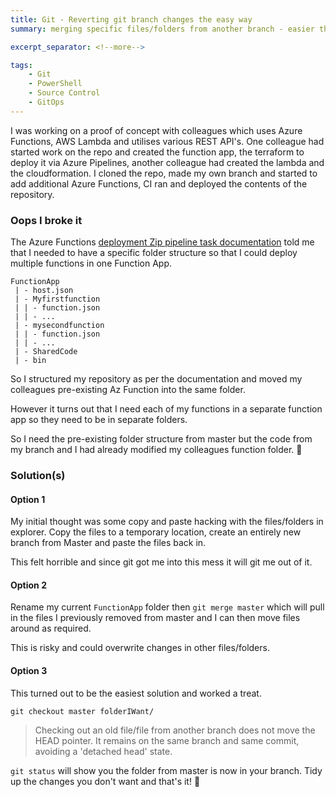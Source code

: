 ```yaml
---
title: Git - Reverting git branch changes the easy way
summary: merging specific files/folders from another branch - easier than expected

excerpt_separator: <!--more-->

tags:
    - Git
    - PowerShell
    - Source Control
    - GitOps
---
```


I was working on a proof of concept with colleagues which uses Azure Functions, AWS Lambda and utilises various REST API's. One colleague had started work on the repo and created the function app, the terraform to deploy it via Azure Pipelines, another colleague had created the lambda and the cloudformation. I cloned the repo, made my own branch and started to add additional Azure Functions, CI ran and deployed the contents of the repository.

<!--more-->

### Oops I broke it

The Azure Functions [deployment Zip pipeline task documentation](https://docs.microsoft.com/en-gb/azure/azure-functions/deployment-zip-push#deployment-zip-file-requirements) told me that I needed to have a specific folder structure so that I could deploy multiple functions in one Function App.

```
FunctionApp
 | - host.json
 | - Myfirstfunction
 | | - function.json
 | | - ...  
 | - mysecondfunction
 | | - function.json
 | | - ...  
 | - SharedCode
 | - bin
```

So I structured my repository as per the documentation and moved my colleagues pre-existing Az Function into the same folder.

However it turns out that I need each of my functions in a separate function app so they need to be in separate folders.

So I need the pre-existing folder structure from master but the code from my branch and I had already modified my colleagues function folder. 🤔

### Solution(s)

#### Option 1
My initial thought was some copy and paste hacking with the files/folders in explorer. Copy the files to a temporary location, create an entirely new branch from Master and paste the files back in.

This felt horrible and since git got me into this mess it will git me out of it.

#### Option 2
Rename my current `FunctionApp` folder then `git merge master` which will pull in the files I previously removed from master and I can then move files around as required.

This is risky and could overwrite changes in other files/folders.

#### Option 3
This turned out to be the easiest solution and worked a treat.

`git checkout master folderIWant/`

> Checking out an old file/file from another branch does not move the HEAD pointer. It remains on the same branch and same commit, avoiding a 'detached head' state.

`git status` will show you the folder from master is now in your branch. Tidy up the changes you don't want and that's it! 🎉